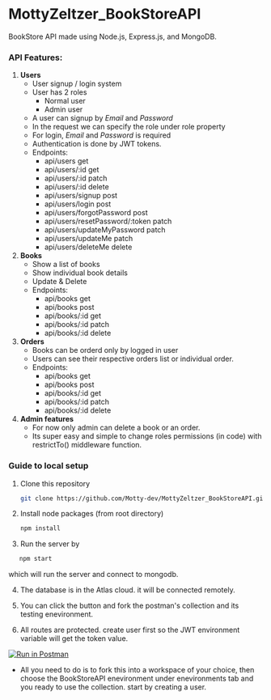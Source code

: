 # MottyZeltzer_BookStoreAPI

BookStore API made using Node.js, Express.js, and MongoDB.

### API Features:

1. **Users**
   - User signup / login system
   - User has 2 roles
     - Normal user
     - Admin user
   - A user can signup by _Email_ and _Password_
   - In the request we can specify the role under role property
   - For login, _Email_ and _Password_ is required
   - Authentication is done by JWT tokens.
   - Endpoints: 
      - api/users     get
      - api/users/:id       get
      - api/users/:id       patch
      - api/users/:id       delete
      - api/users/signup      post
      - api/users/login       post
      - api/users/forgotPassword       post
      - api/users/resetPassword/:token       patch
      - api/users/updateMyPassword       patch
      - api/users/updateMe       patch
      - api/users/deleteMe       delete
2. **Books**
   - Show a list of books
   - Show individual book details
   - Update & Delete
   - Endpoints:
      - api/books       get
      - api/books       post
      - api/books/:id        get
      - api/books/:id        patch
      - api/books/:id        delete
3. **Orders**
   - Books can be orderd only by logged in user
   - Users can see their respective orders list or individual order.
   - Endpoints:
      - api/books   get
      - api/books   post
      - api/books/:id    get
      - api/books/:id    patch
      - api/books/:id    delete
4. **Admin features**
   - For now only admin can delete a book or an order.
   - Its super easy and simple to change roles permissions (in code) with restrictTo() middleware function.

### Guide to local setup

1. Clone this repository
   ```bash
   git clone https://github.com/Motty-dev/MottyZeltzer_BookStoreAPI.git
   ```
2. Install node packages (from root directory)
   ```bash
   npm install
   ```
3. Run the server by
```bash
   npm start
   ```
which will run the server and connect to mongodb.

4. The database is in the Atlas cloud. it will be connected remotely.

5. You can click the button and fork the postman's collection and its testing enevironment.

6. All routes are protected. create user first so the JWT environment variable will get the token value.

[![Run in Postman](https://run.pstmn.io/button.svg)](https://app.getpostman.com/run-collection/16110378-09602018-bb92-448d-811b-60ebfa9e7332?action=collection%2Ffork&collection-url=entityId%3D16110378-09602018-bb92-448d-811b-60ebfa9e7332%26entityType%3Dcollection%26workspaceId%3D8a4445f3-3425-42bd-a8bf-459af8b49e69#?env%5BBookSotreAPI%5D=W3sia2V5IjoiVVJMIiwidmFsdWUiOiJodHRwOi8vbG9jYWxob3N0OjMwMDAvIiwiZW5hYmxlZCI6dHJ1ZSwidHlwZSI6ImRlZmF1bHQifSx7ImtleSI6IkpXVCIsInZhbHVlIjoiIiwiZW5hYmxlZCI6dHJ1ZSwidHlwZSI6ImRlZmF1bHQifV0=)

- All you need to do is to fork this into a workspace of your choice,
then choose the BookStoreAPI enevironment under enevironments tab and you ready to use the collection.
start by creating a user.